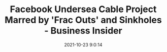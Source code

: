 ---
"title": "Facebook Undersea Cable Project Marred by 'Frac Outs' and Sinkholes - Business Insider"
"date": "2021-10-23 9:0:14"
"feed_name": "GOOGLENEWSCONSTRUCTION"
"feed_website": "https://news.google.com/search?q=construction%2Bincident&hl=en-US&gl=US&ceid=US:en"
"feed_rss": "https://news.google.com/rss/search?q=construction%2Bincident&hl=en-US&gl=US&ceid=US:en"
"link": "https://www.businessinsider.com/facebook-undersea-cable-project-marred-by-frac-outs-sinkholes-oregon-2021-10"
"source": "{'href': 'https://www.businessinsider.com', 'title': 'Business Insider'}"
"file": "_posts/2021-1-1-0f4e88f955d6e0bdcb0b1d6d8aa4091473e7383d.md"
"accident": "0"
"drilling": "0"
"represented_by": "_posts/2021-1-1-0f4e88f955d6e0bdcb0b1d6d8aa4091473e7383d.md"
"dead": "0"
"injured": "0"
"arrested": "0"
"place": "unknown place"
"where": "unknown site"
"causes": "unknown"
"place_uri": "unknown place"
---